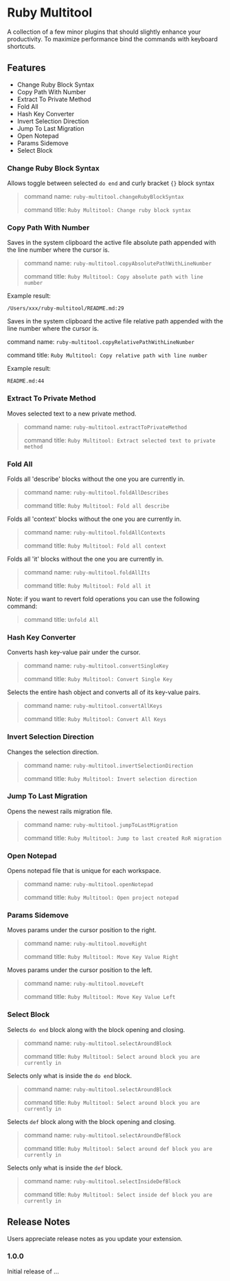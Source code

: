 # Ruby Multitool

A collection of a few minor plugins that should slightly enhance your productivity.
To maximize performance bind the commands with keyboard shortcuts.

## Features

- Change Ruby Block Syntax
- Copy Path With Number
- Extract To Private Method
- Fold All
- Hash Key Converter
- Invert Selection Direction
- Jump To Last Migration
- Open Notepad
- Params Sidemove
- Select Block

### Change Ruby Block Syntax

Allows toggle between selected `do end` and curly bracket `{}` block syntax

>command name: `ruby-multitool.changeRubyBlockSyntax`
>
>command title: `Ruby Multitool: Change ruby block syntax`

### Copy Path With Number

Saves in the system clipboard the active file absolute path appended with the line number where the cursor is.

>command name: `ruby-multitool.copyAbsolutePathWithLineNumber`
>
>command title: `Ruby Multitool: Copy absolute path with line number`

Example result:

```text
/Users/xxx/ruby-multitool/README.md:29
```

Saves in the system clipboard the active file relative path appended with the line number where the cursor is.

command name: `ruby-multitool.copyRelativePathWithLineNumber`

command title: `Ruby Multitool: Copy relative path with line number`

Example result:

```text
README.md:44
```

### Extract To Private Method

Moves selected text to a new private method.

>command name: `ruby-multitool.extractToPrivateMethod`
>
>command title: `Ruby Multitool: Extract selected text to private method`

### Fold All

Folds all 'describe' blocks without the one you are currently in.

>command name: `ruby-multitool.foldAllDescribes`
>
>command title: `Ruby Multitool: Fold all describe`

Folds all 'context' blocks without the one you are currently in.

>command name: `ruby-multitool.foldAllContexts`
>
>command title: `Ruby Multitool: Fold all context`

Folds all 'it' blocks without the one you are currently in.
>command name: `ruby-multitool.foldAllIts`
>
>command title: `Ruby Multitool: Fold all it`

Note: if you want to revert fold operations you can use the following command:
> command title: `Unfold All`

### Hash Key Converter

Converts hash key-value pair under the cursor.
>command name: `ruby-multitool.convertSingleKey`
>
>command title: `Ruby Multitool: Convert Single Key`

Selects the entire hash object and converts all of its key-value pairs.
>command name: `ruby-multitool.convertAllKeys`
>
>command title: `Ruby Multitool: Convert All Keys`

### Invert Selection Direction

Changes the selection direction.
>command name: `ruby-multitool.invertSelectionDirection`
>
>command title: `Ruby Multitool: Invert selection direction`

### Jump To Last Migration

Opens the newest rails migration file.
>command name: `ruby-multitool.jumpToLastMigration`
>
>command title: `Ruby Multitool: Jump to last created RoR migration`

### Open Notepad

Opens notepad file that is unique for each workspace.
>command name: `ruby-multitool.openNotepad`
>
>command title: `Ruby Multitool: Open project notepad`

### Params Sidemove

Moves params under the cursor position to the right.
>command name: `ruby-multitool.moveRight`
>
>command title: `Ruby Multitool: Move Key Value Right`

Moves params under the cursor position to the left.
>command name: `ruby-multitool.moveLeft`
>
>command title: `Ruby Multitool: Move Key Value Left`

### Select Block

Selects `do end` block along with the block opening and closing.
>command name: `ruby-multitool.selectAroundBlock`
>
>command title: `Ruby Multitool: Select around block you are currently in`

Selects only what is inside the `do end` block.
>command name: `ruby-multitool.selectAroundBlock`
>
>command title: `Ruby Multitool: Select around block you are currently in`

Selects `def` block along with the block opening and closing.
>command name: `ruby-multitool.selectAroundDefBlock`
>
>command title: `Ruby Multitool: Select around def block you are currently in`

Selects only what is inside the `def` block.
>command name: `ruby-multitool.selectInsideDefBlock`
>
>command title: `Ruby Multitool: Select inside def block you are currently in`

## Release Notes

Users appreciate release notes as you update your extension.

### 1.0.0

Initial release of ...
